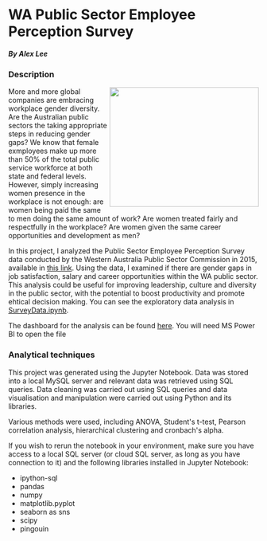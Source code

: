 # WA Public Sector Employee Perception Survey

***By Alex Lee***

### Description
<img align="right" src="/../main/Graphics/WA_Perth_Parliament.jpg" width="300" height="240"></img>

More and more global companies are embracing workplace gender diversity. Are the Australian public sectors the taking appropriate steps in reducing gender gaps? We know that female exmployees make up more than 50% of the total public service workforce at both state and federal levels. However, simply increasing women presence in the workplace is not enough: are women being paid the same to men doing the same amount of work? Are women treated fairly and respectfully in the workplace? Are women given the same career opportunities and development as men?

In this project, I analyzed the Public Sector Employee Perception Survey data conducted by the Western Australia Public Sector Commission in 2015, available in [this link](https://data.gov.au/data/organization/public-sector-commission-wa). Using the data, I examined if there are gender gaps in job satisfaction, salary and career opportunities within the WA public sector. This analysis could be useful for improving leadership, culture and diversity in the public sector, with the potential to boost productivity and promote ehtical decision making. You can see the exploratory data analysis in [SurveyData.ipynb](https://github.com/alex-cplee/WA-Public-Service-Perception-2015/blob/main/SurveyData.ipynb). 

The dashboard for the analysis can be found [here](https://github.com/alex-cplee/WA-Public-Service-Perception-2015/blob/main/PowerBI_dashborad.pbix?raw=true). You will need MS Power BI to open the file

### Analytical techniques
This project was generated using the Jupyter Notebook. Data was stored into a local MySQL server and relevant data was retrieved using SQL queries. Data cleaning was carried out using SQL queries and data visualisation and manipulation were carried out using Python and its libraries. 

Various methods were used, including ANOVA, Student's t-test, Pearson correlation analysis, hierarchical clustering and cronbach's alpha.

If you wish to rerun the notebook in your environment, make sure you have access to a local SQL server (or cloud SQL server, as long as you have connection to it) and the following libraries installed in Jupyter Notebook:

- ipython-sql
- pandas 
- numpy 
- matplotlib.pyplot
- seaborn as sns
- scipy 
- pingouin
